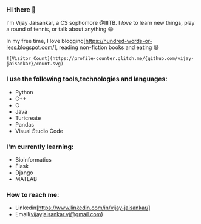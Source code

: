 ### Hi there 👋

<!--
**vijay-jaisankar/vijay-jaisankar** is a ✨ _special_ ✨ repository because its `README.md` (this file) appears on your GitHub profile.

Here are some ideas to get you started:

- 🔭 I’m currently working on ...
- 🌱 I’m currently learning ...
- 👯 I’m looking to collaborate on ...
- 🤔 I’m looking for help with ...
- 💬 Ask me about ...
- 📫 How to reach me: ...
- 😄 Pronouns: ...
- ⚡ Fun fact: ...
-->

I'm Vijay Jaisankar, a CS sophomore @IIITB. I _love_ to learn new things, play a round of tennis, or talk about anything 😄   

In my free time, I love blogging[https://hundred-words-or-less.blogspot.com/], reading non-fiction books and eating 😄

```
![Visitor Count](https://profile-counter.glitch.me/{github.com/vijay-jaisankar}/count.svg)
```

### I use the following tools,technologies and languages:
  - Python
  - C++
  - C
  - Java
  - Turicreate
  - Pandas
  - Visual Studio Code
  
  
### I'm currently learning:
  - Bioinformatics
  - Flask
  - Django
  - MATLAB
  
  
### How to reach me:
  - Linkedin[https://www.linkedin.com/in/vijay-jaisankar/]
  - Email(vijayjaisankar.vj@gmail.com)
  
  

